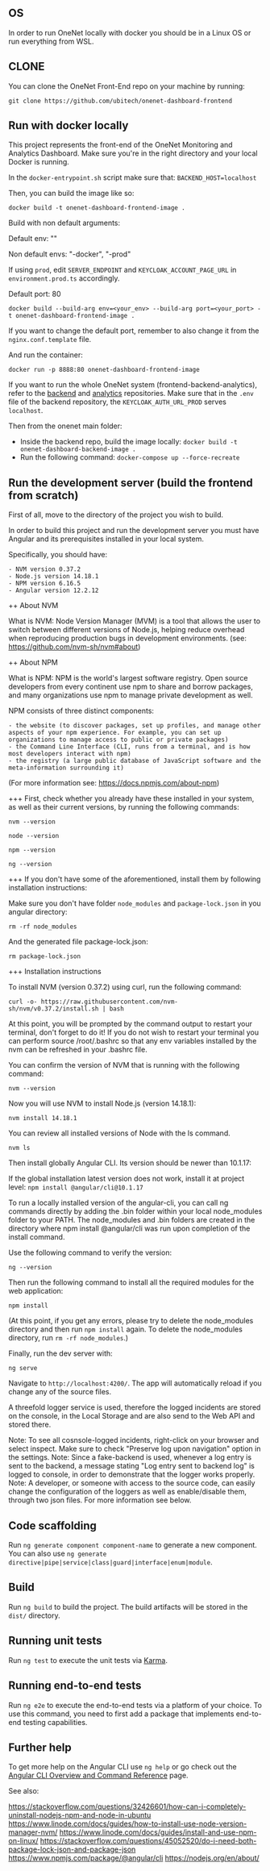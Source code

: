 ## OS
In order to run OneNet locally with docker you should be in a Linux OS or run everything from WSL.

## CLONE
You can clone the OneNet Front-End repo on your machine by running:

```
git clone https://github.com/ubitech/onenet-dashboard-frontend
```

## Run with docker locally

This project represents the front-end of the OneNet Monitoring and Analytics Dashboard. Make sure you're in the right directory and your local Docker is running.

In the `docker-entrypoint.sh` script make sure that: `BACKEND_HOST=localhost`

Then, you can build the image like so:

`docker build -t onenet-dashboard-frontend-image .`

Build with non default arguments:

Default env: ""

Non default envs: "-docker", "-prod"

If using `prod`, edit `SERVER_ENDPOINT` and `KEYCLOAK_ACCOUNT_PAGE_URL` in `environment.prod.ts` accordingly.

Default port: 80

`docker build --build-arg env=<your_env> --build-arg port=<your_port> -t onenet-dashboard-frontend-image .`

If you want to change the default port, remember to also change it from the `nginx.conf.template` file.

And run the container:

`docker run -p 8888:80 onenet-dashboard-frontend-image`

If you want to run the whole OneNet system (frontend-backend-analytics), refer to the [backend](https://github.com/ubitech/onenet-dashboard-backend) and [analytics](https://github.com/ubitech/onenet-dashboard-analytics) repositories.
Make sure that in the `.env` file of the backend repository, the `KEYCLOAK_AUTH_URL_PROD` serves `localhost`.

Then from the onenet main folder:

- Inside the backend repo, build the image locally: `docker build -t onenet-dashboard-backend-image .`
- Run the following command:
  `docker-compose up --force-recreate`

## Run the development server (build the frontend from scratch)

First of all, move to the directory of the project you wish to build.

In order to build this project and run the development server you must have Angular and its prerequisites installed in your local system.

Specifically, you should have:

    - NVM version 0.37.2
    - Node.js version 14.18.1
    - NPM version 6.16.5
    - Angular version 12.2.12

++ About NVM

What is NVM: Node Version Manager (MVM) is a tool that allows the user to switch between different versions of Node.js, helping reduce overhead when reproducing production bugs in development environments. (see: https://github.com/nvm-sh/nvm#about)

++ About NPM

What is NPM: NPM is the world's largest software registry. Open source developers from every continent use npm to share and borrow packages, and many organizations use npm to manage private development as well.

NPM consists of three distinct components:

    - the website (to discover packages, set up profiles, and manage other aspects of your npm experience. For example, you can set up organizations to manage access to public or private packages)
    - the Command Line Interface (CLI, runs from a terminal, and is how most developers interact with npm)
    - the registry (a large public database of JavaScript software and the meta-information surrounding it)

(For more information see: https://docs.npmjs.com/about-npm)

+++ First, check whether you already have these installed in your system, as well as their current versions, by running the following commands:

`nvm --version`

`node --version`

`npm --version`

`ng --version`

+++ If you don't have some of the aforementioned, install them by following installation instructions:

Make sure you don't have folder `node_modules` and `package-lock.json` in you angular directory:

`rm -rf node_modules`

And the generated file package-lock.json:

`rm package-lock.json`

+++ Installation instructions

To install NVM (version 0.37.2) using curl, run the following command:

`curl -o- https://raw.githubusercontent.com/nvm-sh/nvm/v0.37.2/install.sh | bash`

At this point, you will be prompted by the command output to restart your terminal, don't forget to do it!
If you do not wish to restart your terminal you can perform source /root/.bashrc so that any env variables
installed by the nvm can be refreshed in your .bashrc file.

You can confirm the version of NVM that is running with the following command:

`nvm --version`

Now you will use NVM to install Node.js (version 14.18.1):

`nvm install 14.18.1`

You can review all installed versions of Node with the ls command.

`nvm ls`

Then install globally Angular CLI. Its version should be newer than 10.1.17:

If the global installation latest version does not work, install it at project level:
`npm install @angular/cli@10.1.17`

To run a locally installed version of the angular-cli, you can call ng commands directly by adding the .bin folder within your local node_modules folder to your PATH.
The node_modules and .bin folders are created in the directory where npm install @angular/cli was run upon completion of the install command.

Use the following command to verify the version:

`ng --version`

Then run the following command to install all the required modules for the web application:

`npm install`

(At this point, if you get any errors, please try to delete the node_modules directory and then run `npm install` again. To delete the node_modules directory, run `rm -rf node_modules`.)

Finally, run the dev server with:

`ng serve`

Navigate to `http://localhost:4200/`. The app will automatically reload if you change any of the source files.

A threefold logger service is used, therefore the logged incidents are stored on the console, in the
Local Storage and are also send to the Web API and stored there.

Note: To see all cosnsole-logged incidents, right-click on your browser and select inspect.
Make sure to check "Preserve log upon navigation" option in the settings.
Note: Since a fake-backend is used, whenever a log entry is sent to the backend, a message stating
"Log entry sent to backend log" is logged to console, in order to demonstrate that the logger works properly.
Note: A developer, or someone with access to the source code, can easily change the configuration of the
loggers as well as enable/disable them, through two json files. For more information see below.

## Code scaffolding

Run `ng generate component component-name` to generate a new component. You can also use `ng generate directive|pipe|service|class|guard|interface|enum|module`.

## Build

Run `ng build` to build the project. The build artifacts will be stored in the `dist/` directory.

## Running unit tests

Run `ng test` to execute the unit tests via [Karma](https://karma-runner.github.io).

## Running end-to-end tests

Run `ng e2e` to execute the end-to-end tests via a platform of your choice. To use this command, you need to first add a package that implements end-to-end testing capabilities.

## Further help

To get more help on the Angular CLI use `ng help` or go check out the [Angular CLI Overview and Command Reference](https://angular.io/cli) page.

See also:

https://stackoverflow.com/questions/32426601/how-can-i-completely-uninstall-nodejs-npm-and-node-in-ubuntu
https://www.linode.com/docs/guides/how-to-install-use-node-version-manager-nvm/
https://www.linode.com/docs/guides/install-and-use-npm-on-linux/
https://stackoverflow.com/questions/45052520/do-i-need-both-package-lock-json-and-package-json
https://www.npmjs.com/package/@angular/cli
https://nodejs.org/en/about/
